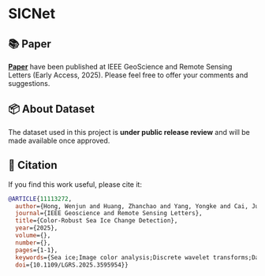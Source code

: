# SICNet

## 📚 Paper

[**Paper**](https://ieeexplore.ieee.org/document/11113272) have been published at IEEE GeoScience and Remote Sensing Letters (Early Access, 2025).
Please feel free to offer your comments and suggestions.


## 📦 About Dataset

The dataset used in this project is **under public release review** and will be made available once approved.


## 🔗 Citation

If you find this work useful, please cite it:

```bibtex
@ARTICLE{11113272,
  author={Hong, Wenjun and Huang, Zhanchao and Yang, Yongke and Cai, Junchao and Guan, Weiwang and Zhou, Jiajun and You, Luping and Su, Hua},
  journal={IEEE Geoscience and Remote Sensing Letters}, 
  title={Color-Robust Sea Ice Change Detection}, 
  year={2025},
  volume={},
  number={},
  pages={1-1},
  keywords={Sea ice;Image color analysis;Discrete wavelet transforms;Data models;Training;Robustness;Feature extraction;Remote sensing;Laplace equations;Optical sensors;Sea ice;Change detection;Deep learning;Wavelet transform},
  doi={10.1109/LGRS.2025.3595954}}

